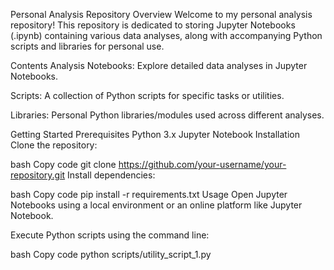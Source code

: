 Personal Analysis Repository
Overview
Welcome to my personal analysis repository! This repository is dedicated to storing Jupyter Notebooks (.ipynb) containing various data analyses, along with accompanying Python scripts and libraries for personal use.

Contents
Analysis Notebooks: Explore detailed data analyses in Jupyter Notebooks.

Scripts: A collection of Python scripts for specific tasks or utilities.

Libraries: Personal Python libraries/modules used across different analyses.

Getting Started
Prerequisites
Python 3.x
Jupyter Notebook
Installation
Clone the repository:

bash
Copy code
git clone https://github.com/your-username/your-repository.git
Install dependencies:

bash
Copy code
pip install -r requirements.txt
Usage
Open Jupyter Notebooks using a local environment or an online platform like Jupyter Notebook.

Execute Python scripts using the command line:

bash
Copy code
python scripts/utility_script_1.py

